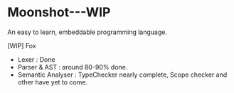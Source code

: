 # Moonshot---WIP
An easy to learn, embeddable programming language. 

[WIP]
Fox  
- Lexer : Done  
- Parser & AST : around 80-90% done.
- Semantic Analyser : TypeChecker nearly complete, Scope checker and other have yet to come.
